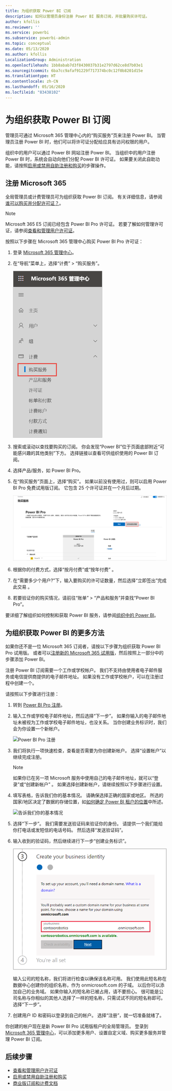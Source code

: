 ```yaml
---
title: 为组织获取 Power BI 订阅
description: 如何以管理员身份注册 Power BI 服务订阅，并批量购买许可证。
author: kfollis
ms.reviewer: ''
ms.service: powerbi
ms.subservice: powerbi-admin
ms.topic: conceptual
ms.date: 05/13/2020
ms.author: kfollis
LocalizationGroup: Administration
ms.openlocfilehash: 1bb8abab7d3f8430037b31e2797d62ce8d7b03e1
ms.sourcegitcommit: 6ba7cc9afaf91229f717374bc0c12f0b8201d15e
ms.translationtype: HT
ms.contentlocale: zh-CN
ms.lasthandoff: 05/16/2020
ms.locfileid: "83438102"
---
```

# <a name="get-a-power-bi-subscription-for-your-organization"></a>为组织获取 Power BI 订阅

管理员可通过 Microsoft 365 管理中心内的“购买服务”页来注册 Power BI。 当管理员注册 Power BI 时，他们可以将许可证分配给应具有访问权限的用户。

组织中的用户可以通过 Power BI 网站注册 Power BI。 当组织中的用户注册 Power BI 时，系统会自动向他们分配 Power BI 许可证。 如果要关闭此自助功能，请按照[启用或禁用自助注册和购买](service-admin-disable-self-service.md)的步骤操作。

## <a name="sign-up-through-microsoft-365"></a>注册 Microsoft 365

全局管理员或计费管理员可为组织获取 Power BI 订阅。 有关详细信息，请参阅[谁可以购买并分配许可证？](service-admin-licensing-organization.md#who-can-purchase-and-assign-licenses)。

> [!NOTE]
>
> Microsoft 365 E5 订阅已经包含 Power BI Pro 许可证。 若要了解如何管理许可证，请参阅[查看和管理用户许可证](service-admin-manage-licenses.md)。
>
>

按照以下步骤在 Microsoft 365 管理中心购买 Power BI Pro 许可证：

1. 登录 [MIcrosoft 365 管理中心](https://admin.microsoft.com)。

2. 在“导航”菜单上，选择“计费” > “购买服务”。
  
   ![Microsoft 365 计费菜单](media/service-admin-org-subscription/m365-billing-menu.png)

3. 搜索或滚动以查找要购买的订阅。 你会发现“Power BI”位于页面底部附近“可能感兴趣的其他类别”下方。 选择链接以查看可供组织使用的 Power BI 订阅。

4. 选择产品/服务，如 Power BI Pro。

5. 在“购买服务”页面上，选择“购买”。 如果以前没有使用过，则可以启用 Power BI Pro 免费试用版订阅。 它包含 25 个许可证并在一个月后过期。

   ![Power BI Pro 试用版](media/service-admin-org-subscription/m365-org-free-trial-pro.png)

6. 根据你的付费方式，选择“按月付费”或“按年付费” 。

7. 在“需要多少个用户?”下，输入要购买的许可证数量，然后选择“立即签出”完成此交易 。

8. 若要验证你的购买情况，请前往“账单” > “产品和服务”并查找“Power BI Pro”。

要详细了解组织如何控制和获取 Power BI 服务，请参阅[组织中的 Power BI](https://docs.microsoft.com/microsoft-365/admin/misc/power-bi-in-your-organization?view=o365-worldwide)。

## <a name="more-ways-to-get-power-bi-for-your-organization"></a>为组织获取 Power BI 的更多方法

如果你还不是一位 Microsoft 365 订阅者，请按以下步骤为组织获取 Power BI Pro 试用版。 或者可以[注册新的 Microsoft 365 试用版](service-admin-signing-up-for-power-bi-with-a-new-office-365-trial.md)，然后按照上一部分中的步骤添加 Power BI。

注册 Power BI 订阅需要一个工作或学校帐户。 我们不支持由使用者电子邮件服务或电信提供商提供的电子邮件地址。 如果没有工作或学校帐户，可以在注册过程中创建一个。

请按照以下步骤进行注册：

1. 转到 [Power BI Pro 注册](https://signup.microsoft.com/create-account/signup?OfferId=d59682f3-3e3b-4686-9c00-7c7c1c736085&ali=1&products=d59682f3-3e3b-4686-9c00-7c7c1c736085)。 

2. 输入工作或学校电子邮件地址，然后选择“下一步”。 如果你输入的电子邮件地址未被视为工作或学校电子邮件地址，也没关系。 当你创建业务标识时，我们会为你设置一个新帐户。

   ![Power BI Pro 注册](media/service-admin-org-subscription/power-bi-pro-admins.png)

3. 我们将执行一项快速检查，查看是否需要为你创建新帐户。 选择“设置帐户”以继续完成注册。

   > [!NOTE]
   >如果你已在另一项 Microsoft 服务中使用自己的电子邮件地址，就可以“登录”或“创建新帐户” 。 如果选择创建新帐户，请继续按照以下步骤进行设置。
>
>
 
4. 填写表格，告诉我们你的基本情况。 请确保选择正确的国家或地区。 所选的国家/地区决定了数据的存储位置，如[如何确定 Power BI 租户的位置](service-admin-where-is-my-tenant-located.md#how-to-determine-where-your-power-bi-tenant-is-located)中所述。

   ![告诉我们你的基本情况](media/service-admin-org-subscription/tell-about-yourself.png)

5. 选择“下一步”。 我们需要发送验证码来验证你的身份。 请提供一个我们能给你打电话或发短信的电话号码。 然后选择“发送验证码”。

6. 输入收到的验证码，然后继续进行下一步“创建业务标识”。

   ![创建业务标识](media/service-admin-org-subscription/business-identity.png)

    输入公司的短名称，我们将进行检查以确保该名称可用。 我们使用此短名称在数据中心创建你的组织名称，作为 onmicrosoft.com 的子域。 以后你可以添加自己的业务域。 如果你输入的短名称已被占用，请不要担心。 很可能是公司名称与你相似的其他人选择了一样的短名称，只需试试不同的短名称即可。 选择“下一步”。
    
7. 创建用户 ID 和密码以登录到自己的帐户。 选择“注册”，就一切准备就绪了。

你创建的帐户现在是新 Power BI Pro 试用版租户的全局管理员。 登录到 [Microsoft 365 管理中心](https://admin.microsoft.com)，可以添加更多用户、设置自定义域、购买更多服务并管理 Power BI 订阅。

## <a name="next-steps"></a>后续步骤

- [查看和管理用户许可证](service-admin-manage-licenses.md)
- [启用或禁用自助注册和购买](service-admin-disable-self-service.md)
- [商业版订阅和计费文档](https://docs.microsoft.com/microsoft-365/commerce/?view=o365-worldwide)
